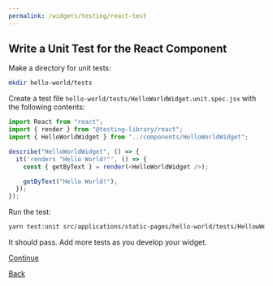 ```yaml
---
permalink: /widgets/testing/react-test
---
```


## Write a Unit Test for the React Component

Make a directory for unit tests:

```sh
mkdir hello-world/tests
```

Create a test file `hello-world/tests/HelloWorldWidget.unit.spec.jsx` with the following contents:

```javascript
import React from "react";
import { render } from "@testing-library/react";
import { HelloWorldWidget } from "../components/HelloWorldWidget";

describe("HelloWorldWidget", () => {
  it('renders "Hello World!"', () => {
    const { getByText } = render(<HelloWorldWidget />);

    getByText("Hello World!");
  });
});
```

Run the test:

```sh
yarn test:unit src/applications/static-pages/hello-world/tests/HellowWorldWidget.unit.spec.jsx
```

It should pass. Add more tests as you develop your widget.

[Continue](./3-widget-test.md)

[Back](./1-start.md)
